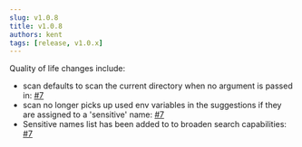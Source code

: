 ```yaml
---
slug: v1.0.8
title: v1.0.8
authors: kent
tags: [release, v1.0.x]
---
```


Quality of life changes<!-- truncate --> include:

- scan defaults to scan the current directory when no argument is passed in: [#7](https://github.com/JasonKentDotDev/env-guardian/pull/7)
- scan no longer picks up used env variables in the suggestions if they are assigned to a 'sensitive' name: [#7](https://github.com/JasonKentDotDev/env-guardian/pull/7)
- Sensitive names list has been added to to broaden search capabilities: [#7](https://github.com/JasonKentDotDev/env-guardian/pull/7)
